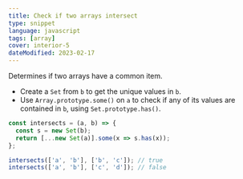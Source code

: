 ```yaml
---
title: Check if two arrays intersect
type: snippet
language: javascript
tags: [array]
cover: interior-5
dateModified: 2023-02-17
---
```


Determines if two arrays have a common item.

- Create a `Set` from `b` to get the unique values in `b`.
- Use `Array.prototype.some()` on `a` to check if any of its values are contained in `b`, using `Set.prototype.has()`.

```js
const intersects = (a, b) => {
  const s = new Set(b);
  return [...new Set(a)].some(x => s.has(x));
};
```

```js
intersects(['a', 'b'], ['b', 'c']); // true
intersects(['a', 'b'], ['c', 'd']); // false
```

